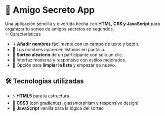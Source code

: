 # 🎁 Amigo Secreto App  

Una aplicación sencilla y divertida hecha con **HTML, CSS y JavaScript** para organizar tu sorteo de amigos secretos en segundos.  
 ✨ Características  

- ➕ **Añadir nombres** fácilmente con un campo de texto y botón.  
- 📜 Los nombres aparecen listados en pantalla.  
- 🎲 **Sorteo aleatorio** de un participante con solo un clic.  
- 🚀 Interfaz moderna y responsive con estilos mejorados.  
- 🧹 Opción para **limpiar la lista** y empezar de nuevo.  


## 🛠️ Tecnologías utilizadas  

- ⚡ **HTML5** para la estructura  
- 🎨 **CSS3** (con gradientes, glassmorphism y responsive design)  
- 🧩 **JavaScript** vanilla para la lógica del sorteo  

